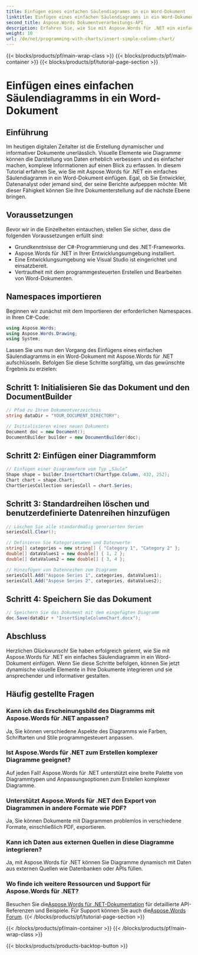 ```yaml
---
title: Einfügen eines einfachen Säulendiagramms in ein Word-Dokument
linktitle: Einfügen eines einfachen Säulendiagramms in ein Word-Dokument
second_title: Aspose.Words Dokumentverarbeitungs-API
description: Erfahren Sie, wie Sie mit Aspose.Words für .NET ein einfaches Säulendiagramm in Word einfügen. Verbessern Sie Ihre Dokumente mit dynamischen visuellen Datenpräsentationen.
weight: 10
url: /de/net/programming-with-charts/insert-simple-column-chart/
---
```


{{< blocks/products/pf/main-wrap-class >}}
{{< blocks/products/pf/main-container >}}
{{< blocks/products/pf/tutorial-page-section >}}

# Einfügen eines einfachen Säulendiagramms in ein Word-Dokument

## Einführung

Im heutigen digitalen Zeitalter ist die Erstellung dynamischer und informativer Dokumente unerlässlich. Visuelle Elemente wie Diagramme können die Darstellung von Daten erheblich verbessern und es einfacher machen, komplexe Informationen auf einen Blick zu erfassen. In diesem Tutorial erfahren Sie, wie Sie mit Aspose.Words für .NET ein einfaches Säulendiagramm in ein Word-Dokument einfügen. Egal, ob Sie Entwickler, Datenanalyst oder jemand sind, der seine Berichte aufpeppen möchte: Mit dieser Fähigkeit können Sie Ihre Dokumenterstellung auf die nächste Ebene bringen.

## Voraussetzungen

Bevor wir in die Einzelheiten eintauchen, stellen Sie sicher, dass die folgenden Voraussetzungen erfüllt sind:

- Grundkenntnisse der C#-Programmierung und des .NET-Frameworks.
- Aspose.Words für .NET in Ihrer Entwicklungsumgebung installiert.
- Eine Entwicklungsumgebung wie Visual Studio ist eingerichtet und einsatzbereit.
- Vertrautheit mit dem programmgesteuerten Erstellen und Bearbeiten von Word-Dokumenten.

## Namespaces importieren

Beginnen wir zunächst mit dem Importieren der erforderlichen Namespaces in Ihren C#-Code:

```csharp
using Aspose.Words;
using Aspose.Words.Drawing;
using System;
```

Lassen Sie uns nun den Vorgang des Einfügens eines einfachen Säulendiagramms in ein Word-Dokument mit Aspose.Words für .NET aufschlüsseln. Befolgen Sie diese Schritte sorgfältig, um das gewünschte Ergebnis zu erzielen:

## Schritt 1: Initialisieren Sie das Dokument und den DocumentBuilder

```csharp
// Pfad zu Ihrem Dokumentverzeichnis
string dataDir = "YOUR_DOCUMENT_DIRECTORY";

// Initialisieren eines neuen Dokuments
Document doc = new Document();
DocumentBuilder builder = new DocumentBuilder(doc);
```

## Schritt 2: Einfügen einer Diagrammform

```csharp
// Einfügen einer Diagrammform vom Typ „Säule“
Shape shape = builder.InsertChart(ChartType.Column, 432, 252);
Chart chart = shape.Chart;
ChartSeriesCollection seriesColl = chart.Series;
```

## Schritt 3: Standardreihen löschen und benutzerdefinierte Datenreihen hinzufügen

```csharp
// Löschen Sie alle standardmäßig generierten Serien
seriesColl.Clear();

// Definieren Sie Kategorienamen und Datenwerte
string[] categories = new string[] { "Category 1", "Category 2" };
double[] dataValues1 = new double[] { 1, 2 };
double[] dataValues2 = new double[] { 3, 4 };

// Hinzufügen von Datenreihen zum Diagramm
seriesColl.Add("Aspose Series 1", categories, dataValues1);
seriesColl.Add("Aspose Series 2", categories, dataValues2);
```

## Schritt 4: Speichern Sie das Dokument

```csharp
// Speichern Sie das Dokument mit dem eingefügten Diagramm
doc.Save(dataDir + "InsertSimpleColumnChart.docx");
```

## Abschluss

Herzlichen Glückwunsch! Sie haben erfolgreich gelernt, wie Sie mit Aspose.Words für .NET ein einfaches Säulendiagramm in ein Word-Dokument einfügen. Wenn Sie diese Schritte befolgen, können Sie jetzt dynamische visuelle Elemente in Ihre Dokumente integrieren und sie ansprechender und informativer gestalten.

## Häufig gestellte Fragen

### Kann ich das Erscheinungsbild des Diagramms mit Aspose.Words für .NET anpassen?
Ja, Sie können verschiedene Aspekte des Diagramms wie Farben, Schriftarten und Stile programmgesteuert anpassen.

### Ist Aspose.Words für .NET zum Erstellen komplexer Diagramme geeignet?
Auf jeden Fall! Aspose.Words für .NET unterstützt eine breite Palette von Diagrammtypen und Anpassungsoptionen zum Erstellen komplexer Diagramme.

### Unterstützt Aspose.Words für .NET den Export von Diagrammen in andere Formate wie PDF?
Ja, Sie können Dokumente mit Diagrammen problemlos in verschiedene Formate, einschließlich PDF, exportieren.

### Kann ich Daten aus externen Quellen in diese Diagramme integrieren?
Ja, mit Aspose.Words für .NET können Sie Diagramme dynamisch mit Daten aus externen Quellen wie Datenbanken oder APIs füllen.

### Wo finde ich weitere Ressourcen und Support für Aspose.Words für .NET?
 Besuchen Sie die[Aspose.Words für .NET-Dokumentation](https://reference.aspose.com/words/net/) für detaillierte API-Referenzen und Beispiele. Für Support können Sie auch die[Aspose.Words Forum](https://forum.aspose.com/c/words/8).
{{< /blocks/products/pf/tutorial-page-section >}}

{{< /blocks/products/pf/main-container >}}
{{< /blocks/products/pf/main-wrap-class >}}

{{< blocks/products/products-backtop-button >}}
